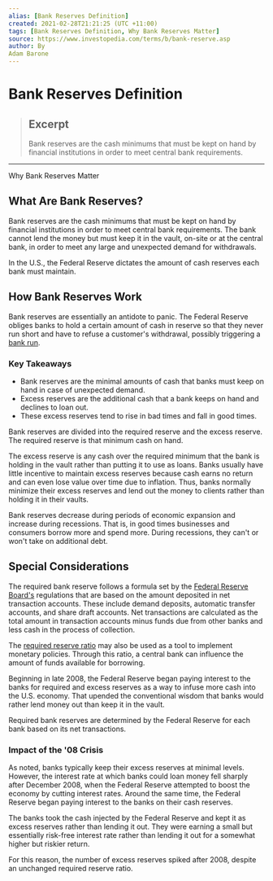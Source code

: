 ```yaml
---
alias: [Bank Reserves Definition]
created: 2021-02-28T21:21:25 (UTC +11:00)
tags: [Bank Reserves Definition, Why Bank Reserves Matter]
source: https://www.investopedia.com/terms/b/bank-reserve.asp
author: By
Adam Barone
---
```


# Bank Reserves Definition

> ## Excerpt
> Bank reserves are the cash minimums that must be kept on hand by financial institutions in order to meet central bank requirements.

---

Why Bank Reserves Matter
## What Are Bank Reserves?

Bank reserves are the cash minimums that must be kept on hand by financial institutions in order to meet central bank requirements. The bank cannot lend the money but must keep it in the vault, on-site or at the central bank, in order to meet any large and unexpected demand for withdrawals.

In the U.S., the Federal Reserve dictates the amount of cash reserves each bank must maintain.

## How Bank Reserves Work

Bank reserves are essentially an antidote to panic. The Federal Reserve obliges banks to hold a certain amount of cash in reserve so that they never run short and have to refuse a customer's withdrawal, possibly triggering a [bank run](https://www.investopedia.com/terms/b/bankrun.asp).

### Key Takeaways

-   Bank reserves are the minimal amounts of cash that banks must keep on hand in case of unexpected demand.
-   Excess reserves are the additional cash that a bank keeps on hand and declines to loan out.
-   These excess reserves tend to rise in bad times and fall in good times.

Bank reserves are divided into the required reserve and the excess reserve. The required reserve is that minimum cash on hand.

The excess reserve is any cash over the required minimum that the bank is holding in the vault rather than putting it to use as loans. Banks usually have little incentive to maintain excess reserves because cash earns no return and can even lose value over time due to inflation. Thus, banks normally minimize their excess reserves and lend out the money to clients rather than holding it in their vaults.

Bank reserves decrease during periods of economic expansion and increase during recessions. That is, in good times businesses and consumers borrow more and spend more. During recessions, they can't or won't take on additional debt.

## Special Considerations

The required bank reserve follows a formula set by the [Federal Reserve Board's](https://www.investopedia.com/terms/f/frb.asp) regulations that are based on the amount deposited in net transaction accounts. These include demand deposits, automatic transfer accounts, and share draft accounts. Net transactions are calculated as the total amount in transaction accounts minus funds due from other banks and less cash in the process of collection.

The [required reserve ratio](https://www.investopedia.com/terms/r/reserveratio.asp) may also be used as a tool to implement monetary policies. Through this ratio, a central bank can influence the amount of funds available for borrowing.

Beginning in late 2008, the Federal Reserve began paying interest to the banks for required and excess reserves as a way to infuse more cash into the U.S. economy. That upended the conventional wisdom that banks would rather lend money out than keep it in the vault.

Required bank reserves are determined by the Federal Reserve for each bank based on its net transactions.

### Impact of the '08 Crisis

As noted, banks typically keep their excess reserves at minimal levels. However, the interest rate at which banks could loan money fell sharply after December 2008, when the Federal Reserve attempted to boost the economy by cutting interest rates. Around the same time, the Federal Reserve began paying interest to the banks on their cash reserves.

The banks took the cash injected by the Federal Reserve and kept it as excess reserves rather than lending it out. They were earning a small but essentially risk-free interest rate rather than lending it out for a somewhat higher but riskier return.

For this reason, the number of excess reserves spiked after 2008, despite an unchanged required reserve ratio.
